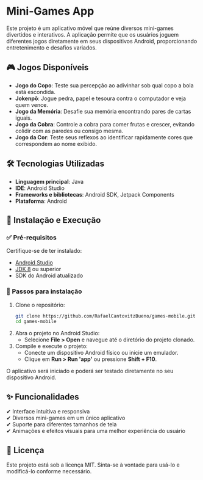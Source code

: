 # Mini-Games App

Este projeto é um aplicativo móvel que reúne diversos mini-games divertidos e interativos. A aplicação permite que os usuários joguem diferentes jogos diretamente em seus dispositivos Android, proporcionando entretenimento e desafios variados.

## 🎮 Jogos Disponíveis
- **Jogo do Copo**: Teste sua percepção ao adivinhar sob qual copo a bola está escondida.
- **Jokenpô**: Jogue pedra, papel e tesoura contra o computador e veja quem vence.
- **Jogo da Memória**: Desafie sua memória encontrando pares de cartas iguais.
- **Jogo da Cobra**: Controle a cobra para comer frutas e crescer, evitando colidir com as paredes ou consigo mesma.
- **Jogo da Cor**: Teste seus reflexos ao identificar rapidamente cores que correspondem ao nome exibido.

## 🛠️ Tecnologias Utilizadas
- **Linguagem principal**: Java
- **IDE**: Android Studio
- **Frameworks e bibliotecas**: Android SDK, Jetpack Components
- **Plataforma**: Android

## 🚀 Instalação e Execução

### ✅ Pré-requisitos
Certifique-se de ter instalado:
- [Android Studio](https://developer.android.com/studio)
- [JDK 8](https://www.oracle.com/java/technologies/javase-jdk8-downloads.html) ou superior
- SDK do Android atualizado

### 📌 Passos para instalação
1. Clone o repositório:
   ```sh
   git clone https://github.com/RafaelCantovitzBueno/games-mobile.git
   cd games-mobile
   ```
2. Abra o projeto no Android Studio:
   - Selecione **File > Open** e navegue até o diretório do projeto clonado.
3. Compile e execute o projeto:
   - Conecte um dispositivo Android físico ou inicie um emulador.
   - Clique em **Run > Run 'app'** ou pressione **Shift + F10**.

O aplicativo será iniciado e poderá ser testado diretamente no seu dispositivo Android.

## ✨ Funcionalidades
✔ Interface intuitiva e responsiva  
✔ Diversos mini-games em um único aplicativo  
✔ Suporte para diferentes tamanhos de tela  
✔ Animações e efeitos visuais para uma melhor experiência do usuário  

## 📜 Licença
Este projeto está sob a licença MIT. Sinta-se à vontade para usá-lo e modificá-lo conforme necessário.

